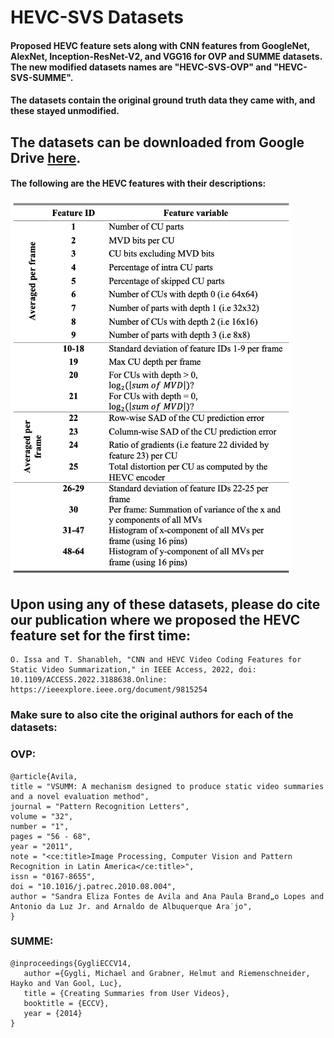 # **HEVC-SVS Datasets**

#### Proposed HEVC feature sets along with CNN features from GoogleNet, AlexNet, Inception-ResNet-V2, and VGG16 for OVP and SUMME datasets. The new modified datasets names are "HEVC-SVS-OVP" and "HEVC-SVS-SUMME".

#### The datasets contain the original ground truth data they came with, and these stayed unmodified.

## The datasets can be downloaded from Google Drive [here](https://drive.google.com/drive/folders/1s1RfJTeAesyTQdwOuOSdV3PrZ5r6gbKz?usp=sharing).

#### The following are the HEVC features with their descriptions:

<img src="HEVC-Features.png" alt="HEVC Features extracted" width="450"/>

## Upon using any of these datasets, please do cite our publication where we proposed the HEVC feature set for the first time:
```
O. Issa and T. Shanableh, "CNN and HEVC Video Coding Features for Static Video Summarization," in IEEE Access, 2022, doi: 10.1109/ACCESS.2022.3188638.Online: https://ieeexplore.ieee.org/document/9815254
```
### Make sure to also cite the original authors for each of the datasets:

### OVP:
```
@article{Avila,
title = "VSUMM: A mechanism designed to produce static video summaries and a novel evaluation method",
journal = "Pattern Recognition Letters",
volume = "32",
number = "1",
pages = "56 - 68",
year = "2011",
note = "<ce:title>Image Processing, Computer Vision and Pattern Recognition in Latin America</ce:title>",
issn = "0167-8655",
doi = "10.1016/j.patrec.2010.08.004",
author = "Sandra Eliza Fontes de Avila and Ana Paula Brand„o Lopes and Antonio da Luz Jr. and Arnaldo de Albuquerque Ara˙jo",
}
```

### SUMME:
```
@inproceedings{GygliECCV14,
   author ={Gygli, Michael and Grabner, Helmut and Riemenschneider, Hayko and Van Gool, Luc},
   title = {Creating Summaries from User Videos},
   booktitle = {ECCV},
   year = {2014}
}
```
